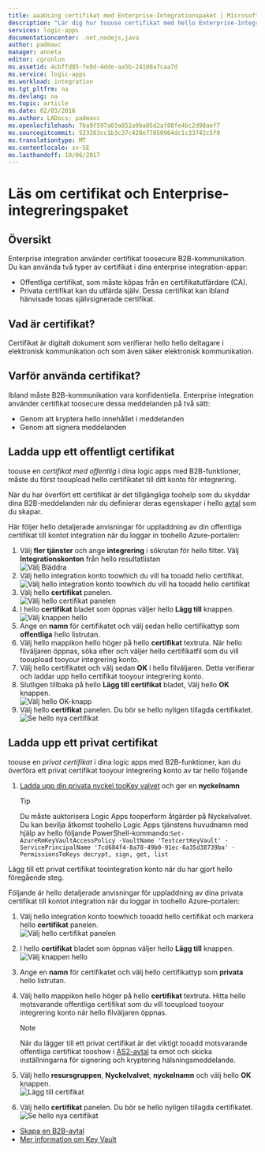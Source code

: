 ```yaml
---
title: aaaUsing certifikat med Enterprise-Integrationspaket | Microsoft Docs
description: "Lär dig hur toouse certifikat med hello Enterprise-Integrationspaket | Azure Logikappar"
services: logic-apps
documentationcenter: .net,nodejs,java
author: padmavc
manager: anneta
editor: cgronlun
ms.assetid: 4cbffd85-fe8d-4dde-aa5b-24108a7caa7d
ms.service: logic-apps
ms.workload: integration
ms.tgt_pltfrm: na
ms.devlang: na
ms.topic: article
ms.date: 02/03/2016
ms.author: LADocs; padmavc
ms.openlocfilehash: 7ba9f597a03a852a9ba05d2af08fe4bc2d98aef7
ms.sourcegitcommit: 523283cc1b3c37c428e77850964dc1c33742c5f0
ms.translationtype: MT
ms.contentlocale: sv-SE
ms.lasthandoff: 10/06/2017
---
```

# <a name="learn-about-certificates-and-enterprise-integration-pack"></a>Läs om certifikat och Enterprise-integreringspaket
## <a name="overview"></a>Översikt
Enterprise integration använder certifikat toosecure B2B-kommunikation. Du kan använda två typer av certifikat i dina enterprise integration-appar:

* Offentliga certifikat, som måste köpas från en certifikatutfärdare (CA).
* Privata certifikat kan du utfärda själv. Dessa certifikat kan ibland hänvisade tooas självsignerade certifikat.

## <a name="what-are-certificates"></a>Vad är certifikat?
Certifikat är digitalt dokument som verifierar hello hello deltagare i elektronisk kommunikation och som även säker elektronisk kommunikation.

## <a name="why-use-certificates"></a>Varför använda certifikat?
Ibland måste B2B-kommunikation vara konfidentiella. Enterprise integration använder certifikat toosecure dessa meddelanden på två sätt:

* Genom att kryptera hello innehållet i meddelanden
* Genom att signera meddelanden  

## <a name="upload-a-public-certificate"></a>Ladda upp ett offentligt certifikat

toouse en *certifikat med offentlig* i dina logic apps med B2B-funktioner, måste du först tooupload hello certifikatet till ditt konto för integrering.  

När du har överfört ett certifikat är det tillgängliga toohelp som du skyddar dina B2B-meddelanden när du definierar deras egenskaper i hello [avtal](logic-apps-enterprise-integration-agreements.md) som du skapar.  

Här följer hello detaljerade anvisningar för uppladdning av din offentliga certifikat till kontot integration när du loggar in toohello Azure-portalen:

1. Välj **fler tjänster** och ange **integrering** i sökrutan för hello filter. Välj **Integrationskonton** från hello resultatlistan     
![Välj Bläddra](media/logic-apps-enterprise-integration-certificates/overview-1.png)  
2. Välj hello integration konto toowhich du vill ha tooadd hello certifikat.  
![Välj hello integration konto toowhich du vill ha tooadd hello certifikat](media/logic-apps-enterprise-integration-certificates/overview-3.png)  
3. Välj hello **certifikat** panelen.  
![Välj hello certifikat panelen](media/logic-apps-enterprise-integration-certificates/certificate-1.png)
4. I hello **certifikat** bladet som öppnas väljer hello **Lägg till** knappen.   
![Välj knappen hello](media/logic-apps-enterprise-integration-certificates/certificate-2.png)
5. Ange en **namn** för certifikatet och välj sedan hello certifikattyp som **offentliga** hello listrutan.  
6. Välj hello mappikon hello höger på hello **certifikat** textruta. När hello filväljaren öppnas, söka efter och väljer hello certifikatfil som du vill tooupload tooyour integrering konto.
7. Välj hello certifikatet och välj sedan **OK** i hello filväljaren. Detta verifierar och laddar upp hello certifikat tooyour integrering konto.
8. Slutligen tillbaka på hello **Lägg till certifikat** bladet, Välj hello **OK** knappen.  
![Välj hello OK-knapp](media/logic-apps-enterprise-integration-certificates/certificate-3.png)  
9. Välj hello **certifikat** panelen. Du bör se hello nyligen tillagda certifikatet.  
![Se hello nya certifikat](media/logic-apps-enterprise-integration-certificates/certificate-4.png)  

## <a name="upload-a-private-certificate"></a>Ladda upp ett privat certifikat

toouse en *privat certifikat* i dina logic apps med B2B-funktioner, kan du överföra ett privat certifikat tooyour integrering konto av tar hello följande

1. [Ladda upp din privata nyckel tooKey valvet](../key-vault/key-vault-get-started.md "Lär dig mer om Key Vault") och ger en **nyckelnamn** 
   
   > [!TIP]
   > Du måste auktorisera Logic Apps tooperform åtgärder på Nyckelvalvet. Du kan bevilja åtkomst toohello Logic Apps tjänstens huvudnamn med hjälp av hello följande PowerShell-kommando:`Set-AzureRmKeyVaultAccessPolicy -VaultName 'TestcertKeyVault' -ServicePrincipalName '7cd684f4-8a78-49b0-91ec-6a35d38739ba' -PermissionsToKeys decrypt, sign, get, list`  
   > 
   > 

Lägg till ett privat certifikat toointegration konto när du har gjort hello föregående steg.

Följande är hello detaljerade anvisningar för uppladdning av dina privata certifikat till kontot integration när du loggar in toohello Azure-portalen:  
 
1. Välj hello integration konto toowhich tooadd hello certifikat och markera hello **certifikat** panelen.  
![Välj hello certifikat panelen](media/logic-apps-enterprise-integration-certificates/certificate-1.png)  
2. I hello **certifikat** bladet som öppnas väljer hello **Lägg till** knappen.   
![Välj knappen hello](media/logic-apps-enterprise-integration-certificates/certificate-2.png)
3. Ange en **namn** för certifikatet och välj hello certifikattyp som **privata** hello listrutan.   
4. Välj hello mappikon hello höger på hello **certifikat** textruta. Hitta hello motsvarande offentliga certifikat som du vill tooupload tooyour integrering konto när hello filväljaren öppnas.   
   
   > [!Note]
   > När du lägger till ett privat certifikat är det viktigt tooadd motsvarande offentliga certifikat tooshow i [AS2-avtal](logic-apps-enterprise-integration-as2.md) ta emot och skicka inställningarna för signering och kryptering hälsningsmeddelande.
   > 
   >   

5. Välj hello **resursgruppen**, **Nyckelvalvet**, **nyckelnamn** och välj hello **OK** knappen.  
![Lägg till certifikat](media/logic-apps-enterprise-integration-certificates/privatecertificate-1.png)  
6. Välj hello **certifikat** panelen. Du bör se hello nyligen tillagda certifikatet.
![Se hello nya certifikat](media/logic-apps-enterprise-integration-certificates/privatecertificate-2.png)  



* [Skapa en B2B-avtal](logic-apps-enterprise-integration-agreements.md)  
* [Mer information om Key Vault](../key-vault/key-vault-get-started.md "Lär dig mer om Key Vault")  

